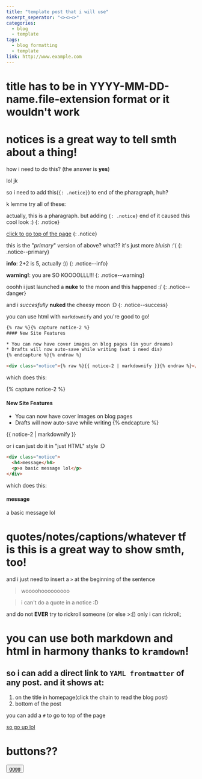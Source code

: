 ```yaml
---
title: "template post that i will use"
excerpt_seperator: "<><><>"
categories:
  - blog
  - template
tags:
  - blog formatting
  - template
link: http://www.example.com
---
```

# title has to be in **YYYY-MM-DD-name.file-extension** format or it wouldn't work

# notices is a great way to tell smth about a thing!

how i need to do this? (the answer is **yes**)

lol jk

so i need to add this(`{: .notice}`) to end of the pharagraph, huh?

k lemme try all of these:

actually, this is a pharagraph. but adding `{: .notice}` end of it caused this cool look :)
{: .notice}

[click to go top of the page](#)
{: .notice}

this is the "*primary*" version of above? what?? it's just more *bluish* :'(
{: .notice--primary}

**info**: 2+2 is 5, actually :))
{: .notice--info}

**warning!**: you are SO KOOOOLLL!!!
{: .notice--warning}

ooohh i just launched a **nuke** to the moon and this happened :/
{: .notice--danger}

and i *succesfully* **nuked** the cheesy moon :D
{: .notice--success}

you can use html with `markdownify` and you're good to go!

```html
{% raw %}{% capture notice-2 %}
#### New Site Features

* You can now have cover images on blog pages (in your dreams)
* Drafts will now auto-save while writing (wat i need dis)
{% endcapture %}{% endraw %}

<div class="notice">{% raw %}{{ notice-2 | markdownify }}{% endraw %}</div>
```

which does this:

{% capture notice-2 %}
#### New Site Features

* You can now have cover images on blog pages
* Drafts will now auto-save while writing
{% endcapture %}

<div class="notice">
  {{ notice-2 | markdownify }}
</div>

or i can just do it in "just HTML" style :D

```html
<div class="notice">
  <h4>message</h4>
  <p>a basic message lol</p>
</div>
```

which does this:

<div class="notice">
  <h4>message</h4>
  <p>a basic message lol</p>
</div>

# quotes/notes/captions/whatever tf is this is a **great way** to show smth, too!

and i just need to insert a `>` at the beginning of the sentence

> woooohooooooooo

> i can't do a quote in a notice :D

and do not **EVER** try to rickroll someone (or else >:[)
only i can rickroll[:](https://www.google.com/url?sa=t&source=web&rct=j&opi=89978449&url=https://www.youtube.com/watch%3Fv%3DdQw4w9WgXcQ&ved=2ahUKEwifouzLptaGAxUUDHkGHTISBzQQ78AJegQIHBAB&usg=AOvVaw0aHtehaphMhOCAkCydRLZU)

# you can use both markdown and html in harmony thanks to `kramdown`!

## so i can add a direct link to `YAML frontmatter` of any post. and it shows at:
  1. on the title in homepage(click the chain to read the blog post)
  2. bottom of the post

you can add a `#` to go to top of the page

[so go up lol](#)

# buttons??
<button onclick="myFunction()">gggg</button>

<script>
function myFunction() {
  alert(":[");
}
</script>

<script>
<button onclick="alert(im an button that gives alert box to do smth. im also written in just 1 line of code! ^v^)">one-liner button</button>
</script>